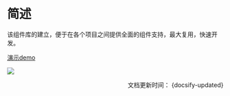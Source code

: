 # 简述

该组件库的建立，便于在各个项目之间提供全面的组件支持，最大复用，快速开发。

[演示demo](https://aaron52077.github.io/vue-iview-dev/)

![](../../assets/index.png)
<div align = right>文档更新时间： {docsify-updated}</div>
